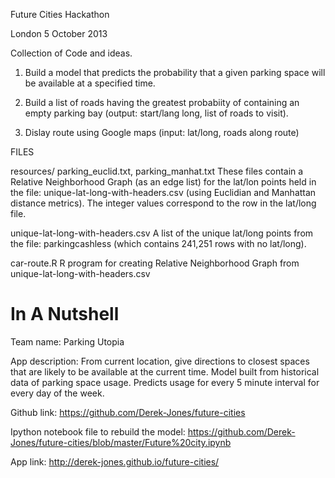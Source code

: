 Future Cities Hackathon

London  5 October 2013

Collection of Code and ideas.


1) Build a model that predicts the probability that a given parking space will be available at a specified time.

2) Build a list of roads having the greatest probabiity of containing an empty parking bay (output: start/lang long, list of roads to visit).

3) Dislay route using Google maps (input: lat/long, roads along route)

FILES

resources/
parking_euclid.txt, parking_manhat.txt 
These files contain a Relative Neighborhood Graph (as an edge list) for the lat/lon points held in the file: unique-lat-long-with-headers.csv (using Euclidian and Manhattan distance metrics).  The integer values correspond to the row in the lat/long file.

unique-lat-long-with-headers.csv
A list of the unique lat/long points from the file: parkingcashless (which contains 241,251 rows with no lat/long).

car-route.R
R program for creating Relative Neighborhood Graph from unique-lat-long-with-headers.csv

In A Nutshell
=============
Team name: Parking Utopia

App description: From current location, give directions to closest spaces that are likely to be available at the current time. Model built from historical data of parking space usage. Predicts usage for every 5 minute interval for every day of the week.

Github link: https://github.com/Derek-Jones/future-cities

Ipython notebook file to rebuild the model: https://github.com/Derek-Jones/future-cities/blob/master/Future%20city.ipynb

App link: http://derek-jones.github.io/future-cities/

